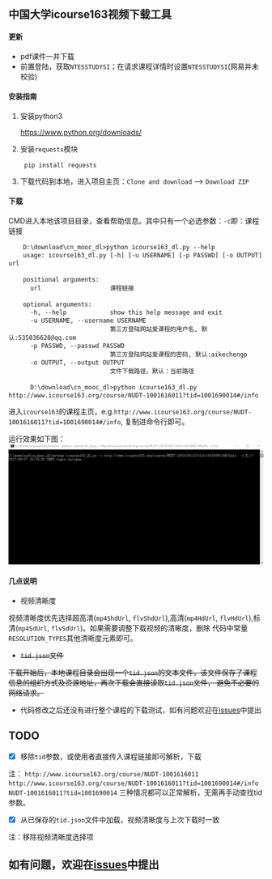 ## 中国大学icourse163视频下载工具

#### 更新
* pdf课件一并下载
* 前置登陆，获取`NTESSTUDYSI`；在请求课程详情时设置`NTESSTUDYSI`(网易并未校验)

#### 安装指南
1. 安装python3

    https://www.python.org/downloads/

2. 安装`requests`模块

        pip install requests

3. 下载代码到本地，进入项目主页：`Clone and download` --> `Download ZIP`

#### 下载

CMD进入本地该项目目录，查看帮助信息。其中只有一个必选参数：`-c`即：课程链接

        D:\download\cn_mooc_dl>python icourse163_dl.py --help
        usage: icourse163_dl.py [-h] [-u USERNAME] [-p PASSWD] [-o OUTPUT] url

        positional arguments:
          url                   课程链接

        optional arguments:
          -h, --help            show this help message and exit
          -u USERNAME, --username USERNAME
                                第三方登陆网站爱课程的用户名, 默认:535036628@qq.com
          -p PASSWD, --passwd PASSWD
                                第三方登陆网站爱课程的密码, 默认:aikechengp
          -o OUTPUT, --output OUTPUT
                                文件下载路径，默认：当前路径

          D:\download\cn_mooc_dl>python icourse163_dl.py http://www.icourse163.org/course/NUDT-1001616011?tid=1001690014#/info

进入`icourse163`的课程主页，e.g.`http://www.icourse163.org/course/NUDT-1001616011?tid=1001690014#/info`,
复制进命令行即可。

运行效果如下图：
![image](https://github.com/Lovecanon/cn_mooc_dl/raw/master/capture/downloading.gif)

#### 几点说明
* 视频清晰度

视频清晰度优先选择超高清(`mp4ShdUrl`, `flvShdUrl`),高清(`mp4HdUrl`, `flvHdUrl`),标清(`mp4SdUrl`, `flvSdUrl`)。如果需要调整下载视频的清晰度，删除
代码中常量`RESOLUTION_TYPES`其他清晰度元素即可。

* ~~`tid.json`文件~~

~~下载开始后，本地课程目录会出现一个`tid.json`的文本文件，该文件保存了课程信息的组织方式及资源地址，再次下载会直接读取`tid.json`文件，
避免不必要的网络请求。~~

* 代码修改之后还没有进行整个课程的下载测试，如有问题欢迎在[issues](https://github.com/Lovecanon/cn_mooc_dl/issues)中提出


TODO
----
- [x] 移除`tid`参数，或使用者直接传入课程链接即可解析，下载

注：
`http://www.icourse163.org/course/NUDT-1001616011`
`http://www.icourse163.org/course/NUDT-1001616011?tid=1001690014#/info`
`NUDT-1001616011?tid=1001690014`
三种情况都可以正常解析，无需再手动查找tid参数。
- [x] 从已保存的`tid.json`文件中加载，视频清晰度与上次下载时一致

注：移除视频清晰度选择项


如有问题，欢迎在[issues](https://github.com/Lovecanon/cn_mooc_dl/issues)中提出
-------------------------------------------------------------------





